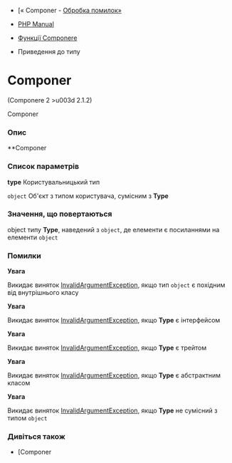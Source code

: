 - [« Componer - [Обробка помилок»](book.errorfunc.md)

- [PHP Manual](index.md)
- [Функції Componere](reference.componere.md)
- Приведення до типу

# Componer

(Componere 2 \>u003d 2.1.2)

Componer

### Опис

**Componer

### Список параметрів

**type**
Користувальницький тип

`object`
Об'єкт з типом користувача, сумісним з **Type**

### Значення, що повертаються

object типу **Type**, наведений з `object`, де елементи є
посиланнями на елементи `object`

### Помилки

**Увага**

Викидає виняток
[InvalidArgumentException](class.invalidargumentexception.md), якщо
тип `object` є похідним від внутрішнього класу

**Увага**

Викидає виняток
[InvalidArgumentException](class.invalidargumentexception.md), якщо
**Type** є інтерфейсом

**Увага**

Викидає виняток
[InvalidArgumentException](class.invalidargumentexception.md), якщо
**Type** є трейтом

**Увага**

Викидає виняток
[InvalidArgumentException](class.invalidargumentexception.md), якщо
**Type** є абстрактним класом

**Увага**

Викидає виняток
[InvalidArgumentException](class.invalidargumentexception.md), якщо
**Type** не сумісний з типом `object`

### Дивіться також

- [Componer
